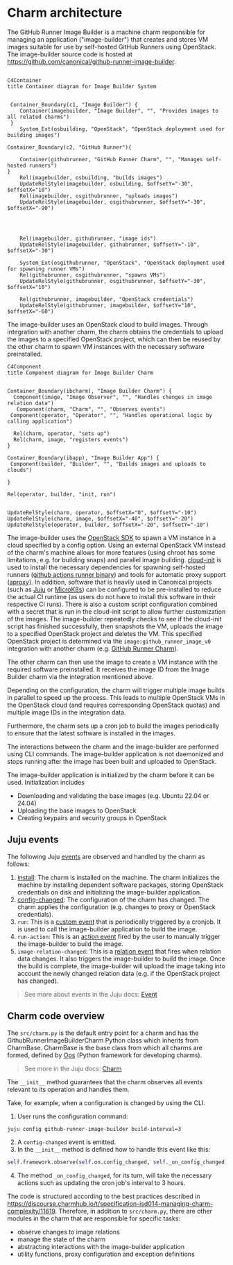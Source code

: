 # Charm architecture

The GitHub Runner Image Builder is a machine charm responsible for managing an application ("image-builder")
that creates and stores VM images suitable for use by self-hosted GitHub Runners using OpenStack. 
The image-builder source code is hosted at https://github.com/canonical/github-runner-image-builder.

```mermaid

C4Container
title Container diagram for Image Builder System


 Container_Boundary(c1, "Image Builder") {
    Container(imagebuilder, "Image Builder", "", "Provides images to all related charms")
 }
    System_Ext(osbuilding, "OpenStack", "OpenStack deployment used for building images")

Container_Boundary(c2, "GitHub Runner"){

    Container(githubrunner, "GitHub Runner Charm", "", "Manages self-hosted runners")
}
    Rel(imagebuilder, osbuilding, "builds images")
    UpdateRelStyle(imagebuilder, osbuilding, $offsetY="-30", $offsetX="10")
    Rel(imagebuilder, osgithubrunner, "uploads images")
    UpdateRelStyle(imagebuilder, osgithubrunner, $offsetY="-30", $offsetX="-90")




    Rel(imagebuilder, githubrunner, "image ids")
    UpdateRelStyle(imagebuilder, githubrunner, $offsetY="-10", $offsetX="-30")

    System_Ext(osgithubrunner, "OpenStack", "OpenStack deployment used for spawning runner VMs")
    Rel(githubrunner, osgithubrunner, "spawns VMs")
    UpdateRelStyle(githubrunner, osgithubrunner, $offsetY="-30", $offsetX="10")

    Rel(githubrunner, imagebuilder, "OpenStack credentials")
    UpdateRelStyle(githubrunner, imagebuilder, $offsetY="10", $offsetX="-60")
```

The image-builder uses an OpenStack cloud to build images. 
Through integration with another charm, the charm obtains the credentials to upload the images to a specified OpenStack project,
which can then be reused by the other charm to spawn VM instances with the necessary software preinstalled.


```mermaid
C4Component
title Component diagram for Image Builder Charm


Container_Boundary(ibcharm), "Image Builder Charm") {
  Component(image, "Image Observer", "", "Handles changes in image relation data")
   Component(charm, "Charm", "", "Observes events") 
 Component(operator, "Operator", "", "Handles operational logic by calling application")

  Rel(charm, operator, "sets up")
  Rel(charm, image, "registers events")
}

Container_Boundary(ibapp), "Image Builder App") {
 Component(builder, "Builder", "", "Builds images and uploads to clouds")

}

Rel(operator, builder, "init, run")


UpdateRelStyle(charm, operator, $offsetX="0", $offsetY="-10")
UpdateRelStyle(charm, image, $offsetX="-40", $offsetY="-20")
UpdateRelStyle(operator, builder, $offsetX="-20", $offsetY="-10")
```

The image-builder uses the [OpenStack SDK](https://docs.openstack.org/openstacksdk/latest/)  to spawn a VM instance in a cloud specified
by a config option. Using an external OpenStack VM instead of the charm's machine allows for more features
(using chroot has some limitations, e.g. for building snaps) and parallel image building.
[cloud-init](https://cloud-init.io/) is used to install the necessary dependencies for spawning self-hosted runners
([github actions runner binary](https://github.com/actions/runner)) and tools for automatic proxy support ([aproxy](https://github.com/canonical/aproxy)). 
In addition, software that is heavily used in Canonical projects (such as [Juju](https://juju.is/) or [MicroK8s](https://microk8s.io/)) 
can be configured to be pre-installed to reduce the actual CI runtime (as users do not have to install this software in their respective CI runs). 
There is also a custom script configuration combined with a secret that is run in the cloud-init script to allow further customization of the images.
The image-builder repeatedly checks to see if the cloud-init script has finished successfully, then snapshots the VM, uploads the image to a specified OpenStack project
and deletes the VM. This specified OpenStack project is determined via the `image:github_runner_image_v0` integration with another charm (e.g. [GitHub Runner Charm](https://charmhub.io/github-runner)).

The other charm can then use the image to create a VM instance with the required software preinstalled. It receives
the image ID from the Image Builder charm via the integration mentioned above.

Depending on the configuration, the charm will trigger multiple image builds in parallel to speed up the process. This
leads to multiple OpenStack VMs in the OpenStack cloud (and requires corresponding OpenStack quotas) and multiple
image IDs in the integration data.

Furthermore, the charm sets up a cron job to build the images periodically to ensure that the latest software is installed in the images.


The interactions between the charm and the image-builder are performed using CLI commands. 
The image-builder application is not daemonized and stops running after the image has been built
and uploaded to OpenStack.

The image-builder application is initialized by the charm before it can be used. Initialization includes

- Downloading and validating the base images (e.g. Ubuntu 22.04 or 24.04)
- Uploading the base images to OpenStack
- Creating keypairs and security groups in OpenStack 



## Juju events

The following Juju [events](https://juju.is/docs/sdk/event) are observed and handled by the charm as follows:

1. [install](https://juju.is/docs/sdk/install-event): The charm is installed on the machine. The charm initializes the machine by installing dependent software packages,
storing OpenStack credentials on disk and initializing the image-builder application.
2. [config-changed](https://juju.is/docs/sdk/config-changed-event): The configuration of the charm has changed. The charm applies the configuration (e.g. changes to proxy or OpenStack credentials).
3. `run`: This is a [custom event](https://juju.is/docs/sdk/custom-event) that is periodically triggered by a cronjob. It is used to call the image-builder application to build the image.
4. `run-action`: This is an [action event](https://juju.is/docs/sdk/action-name-action-event) fired by the user to manually trigger the image-builder to build the image.
5. `image-relation-changed`: This is a [relation event](https://juju.is/docs/sdk/relation-events) that fires when relation data changes. It also triggers the image-builder to build the image.
Once the build is complete, the image-builder will upload the image taking into account the newly changed relation data (e.g. if the OpenStack project has changed).

> See more about events in the Juju docs: [Event](https://juju.is/docs/sdk/event)

## Charm code overview

The `src/charm.py` is the default entry point for a charm and has the GithubRunnerImageBuilderCharm Python class which inherits from CharmBase. CharmBase is the base class 
from which all charms are formed, defined by [Ops](https://juju.is/docs/sdk/ops) (Python framework for developing charms).

> See more in the Juju docs: [Charm](https://juju.is/docs/sdk/constructs#heading--charm)

The `__init__` method guarantees that the charm observes all events relevant to its operation and handles them.

Take, for example, when a configuration is changed by using the CLI.

1. User runs the configuration command:
```bash
juju config github-runner-image-builder build-interval=3
```
2. A `config-changed` event is emitted.
3. In the `__init__` method is defined how to handle this event like this:
```python
self.framework.observe(self.on.config_changed, self._on_config_changed)
```
4. The method `_on_config_changed`, for its turn, will take the necessary actions such as updating the cron job's interval to 3 hours.


The code is structured according to the best practices described in https://discourse.charmhub.io/t/specification-isd014-managing-charm-complexity/11619.
Therefore, in addition to `src/charm.py`, there are other modules in the charm that are responsible for specific tasks:

- observe changes to image relations
- manage the state of the charm
- abstracting interactions with the image-builder application
- utility functions, proxy configuration and exception definitions